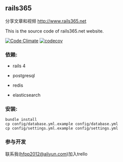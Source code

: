 ## rails365

分享文章和视频 http://www.rails365.net

This is the source code of rails365.net website.

[![Code Climate](https://codeclimate.com/github/yinsigan/rails365/badges/gpa.svg)](https://codeclimate.com/github/yinsigan/rails365) [![codecov](https://codecov.io/gh/yinsigan/rails365/branch/master/graph/badge.svg)](https://codecov.io/gh/yinsigan/rails365)

### 依赖:

* rails 4

* postgresql

* redis

* elasticsearch

### 安装:

```
bundle install
cp config/database.yml.example config/database.yml
cp config/settings.yml.example config/settings.yml
```

### 参与开发

联系我(hfpp2012@aliyun.com)加入trello
